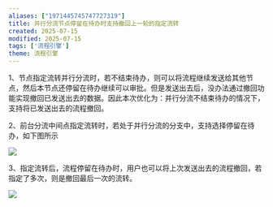 ```yaml
---
aliases: ["1971445745747727319"]
title: 并行分流节点停留在待办时支持撤回上一轮的指定流转
created: 2025-07-15
modified: 2025-07-15
tags: ['流程引擎']
theme: 流程引擎
---
```


1、节点指定流转并行分流时，若不结束待办，则可以将流程继续发送给其他节点，然后本节点还停留在待办继续可以审批。但是发送出去后，没办法通过撤回功能实现撤回已发送出去的数据。因此本次优化为：并行分流不结束待办的情况下，支持将已发送出去的流程撤回。

2、前台分流中间点指定流转时，若处于并行分流的分支中，支持选择停留在待办，如下图所示

![](b80dbc4a5080ee7507b8f1ad9b4de6d5.jpg)

3、指定流转后，流程停留在待办时，用户也可以将上次发送出去的流程撤回，若指定了多次，则是撤回最后一次的流转。

![](2581bc7064e602a23483c5cb7b0eeba6.jpg)